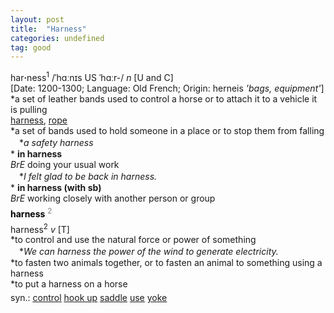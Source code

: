 ```yaml
---
layout: post
title:  "Harness"
categories: undefined
tag: good
---
```

<DIV style="MARGIN: 0px 0px 5px">har<B>·</B>ness<SUP>1</SUP> /ˈhɑːnɪs US ˈhɑːr-/ <I>n</I> [U and C] <BR>[Date: 1200-1300; Language: Old French; Origin: herneis <I>'bags, equipment'</I>]<BR>*a set of leather bands used to control a horse or to attach it to a vehicle it is pulling<BR><A href="{{ site.baseurl }}/harness"><U>harness</U></A>, <A href="{{ site.baseurl }}/rope"><U>rope</U></A><BR>*a set of bands used to hold someone in a place or to stop them from falling<BR>　*<I>a safety harness</I><BR>* <B>in harness</B><BR><I>BrE</I> doing your usual work<BR>　*<I>I felt glad to be back in harness.</I><BR>* <B>in harness (with sb)</B><BR><I>BrE</I> working closely with another person or group</DIV>
<DIV style="COLOR: #808080; MARGIN: 0px 0px 5px; LINE-HEIGHT: normal"><SPAN style="FONT-SIZE: 10.5pt; COLOR: #000000; LINE-HEIGHT: normal"><B>harness</B></SPAN> <SUP style="FONT-SIZE: 83%; LINE-HEIGHT: normal">2</SUP> </DIV>
<DIV style="MARGIN: 0px 0px 5px">harness<SUP>2</SUP> <I>v</I> [T] <BR>*to control and use the natural force or power of something<BR>　*<I>We can harness the power of the wind to generate electricity.</I><BR>*to fasten two animals together, or to fasten an animal to something using a harness<BR>*to put a harness on a horse</DIV>
<DIV style="MARGIN: 0px 0px 5px">
<DIV style="MARGIN: 4px 0px">syn.: <A href="{{ site.baseurl }}/control"><U>control</U></A> <A href="{{ site.baseurl }}/hook%20up"><U>hook up</U></A> <A href="{{ site.baseurl }}/saddle"><U>saddle</U></A> <A href="{{ site.baseurl }}/use"><U>use</U></A> <A href="{{ site.baseurl }}/yoke"><U>yoke</U></A></DIV></DIV>
